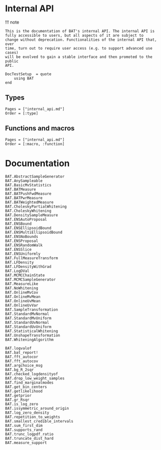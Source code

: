 # Internal API

!!! note

    This is the documentation of BAT's internal API. The internal API is
    fully accessible to users, but all aspects of it are subject to
    change without deprecation. Functionalities of the internal API that, over
    time, turn out to require user access (e.g. to support advanced use cases)
    will be evolved to gain a stable interface and then promoted to the public
    API.

```@meta
DocTestSetup  = quote
    using BAT
end
```

## Types

```@index
Pages = ["internal_api.md"]
Order = [:type]
```

## Functions and macros

```@index
Pages = ["internal_api.md"]
Order = [:macro, :function]
```

# Documentation

```@docs
BAT.AbstractSampleGenerator
BAT.AnySampleable
BAT.BasicMvStatistics
BAT.BATMeasure
BAT.BATPushFwdMeasure
BAT.BATPwrMeasure
BAT.BATWeightedMeasure
BAT.CholeskyPartialWhitening
BAT.CholeskyWhitening
BAT.DensitySampleMeasure
BAT.ENSAutoProposal
BAT.ENSBound
BAT.ENSEllipsoidBound
BAT.ENSMultiEllipsoidBound
BAT.ENSNoBounds
BAT.ENSProposal
BAT.ENSRandomWalk
BAT.ENSSlice
BAT.ENSUniformly
BAT.FullMeasureTransform
BAT.LFDensity
BAT.LFDensityWithGrad
BAT.LogDVal
BAT.MCMCChainState
BAT.MCMCSampleGenerator
BAT.MeasureLike
BAT.NoWhitening
BAT.OnlineMvCov
BAT.OnlineMvMean
BAT.OnlineUvMean
BAT.OnlineUvVar
BAT.SampleTransformation
BAT.StandardMvNormal
BAT.StandardMvUniform
BAT.StandardUvNormal
BAT.StandardUvUniform
BAT.StatisticalWhitening
BAT.UnshapeTransformation
BAT.WhiteningAlgorithm

BAT.logvalof
BAT.bat_report!
BAT.fft_autocor
BAT.fft_autocov
BAT.argchoice_msg
BAT.bg_R_2sqr
BAT.checked_logdensityof
BAT.drop_low_weight_samples
BAT.find_marginalmodes
BAT.get_bin_centers
BAT.getlikelihood
BAT.getprior
BAT.gr_Rsqr
BAT.is_log_zero
BAT.issymmetric_around_origin
BAT.log_zero_density
BAT.repetition_to_weights
BAT.smallest_credible_intervals
BAT.sum_first_dim
BAT.supports_rand
BAT.trunc_logpdf_ratio
BAT.truncate_dist_hard
BAT.measure_support
```
